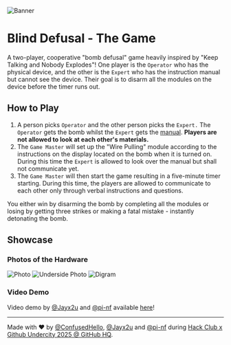 ![Banner](https://github.com/Jayx2u/blind-defusal/blob/main/assets/banner.png?raw=true)


# Blind Defusal - The Game
A two-player, cooperative "bomb defusal" game heavily inspired by "Keep Talking and Nobody Explodes"! One player is the `Operator` who has the physical device, and the other is the `Expert` who has the instruction manual but cannot see the device. Their goal is to disarm all the modules on the device before the timer runs out.


## How to Play
1. A person picks `Operator` and the other person picks the `Expert.` The `Operator` gets the bomb whilst the `Expert` gets the [manual](https://blind-defusal.jayx2u.fyi/). **Players are not allowed to look at each other's materials.**
2. The `Game Master` will set up the "Wire Pulling" module according to the instructions on the display located on the bomb when it is turned on. During this time the `Expert` is allowed to look over the manual but shall not communicate yet.
3. The `Game Master` will then start the game resulting in a five-minute timer starting. During this time, the players are allowed to communicate to each other only through verbal instructions and questions.

You either win by disarming the bomb by completing all the modules or losing by getting three strikes or making a fatal mistake - instantly detonating the bomb.


## Showcase
### Photos of the Hardware
![Photo](https://github.com/Jayx2u/blind-defusal/blob/main/assets/photo.png?raw=true)
![Underside Photo](https://github.com/Jayx2u/blind-defusal/blob/main/assets/underside.jpeg?raw=true)
![Digram](https://github.com/Jayx2u/blind-defusal/blob/main/assets/proccessFlowDiagram.png?raw=true)


### Video Demo
Video demo by [@Jayx2u](https://github.com/jayx2u) and [@pi-nf](https://github.com/pi-nf) available [here](https://youtu.be/Vhgq65tojBY)!


<hr>

Made with ❤️ by [@ConfusedHello](https://github.com/confusedhello), [@Jayx2u](https://github.com/Jayx2u/) and [@pi-nf](https://github.com/pi-nf) during [Hack Club x Github Undercity 2025 @ GitHub HQ](https://highway.hackclub.com/getting-started/undercity).
